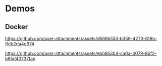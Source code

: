 # Demos

## Docker

https://github.com/user-attachments/assets/d569b553-b356-4273-818b-ffdb2da4e674

https://github.com/user-attachments/assets/ebb8b3b4-ca0a-4078-8bf2-b65d43737fad

